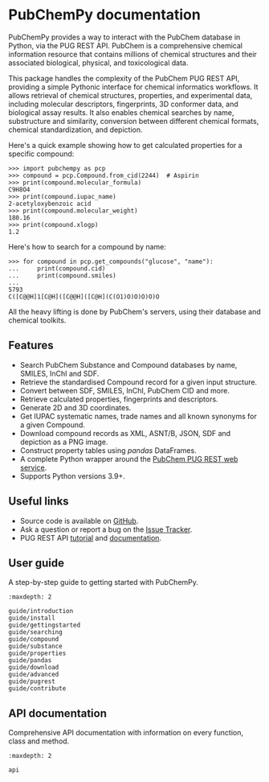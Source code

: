 # PubChemPy documentation

PubChemPy provides a way to interact with the PubChem database in Python, via the PUG REST API. PubChem is a comprehensive chemical information resource that contains millions of chemical structures and their associated biological, physical, and toxicological data.

This package handles the complexity of the PubChem PUG REST API, providing a simple Pythonic interface for chemical informatics workflows. It allows retrieval of chemical structures, properties, and experimental data, including molecular descriptors, fingerprints, 3D conformer data, and biological assay results. It also enables chemical searches by name, substructure and similarity, conversion between different chemical formats, chemical standardization, and depiction.

Here's a quick example showing how to get calculated properties for a specific compound:

```pycon
>>> import pubchempy as pcp
>>> compound = pcp.Compound.from_cid(2244)  # Aspirin
>>> print(compound.molecular_formula)
C9H8O4
>>> print(compound.iupac_name)
2-acetyloxybenzoic acid
>>> print(compound.molecular_weight)
180.16
>>> print(compound.xlogp)
1.2
```

Here's how to search for a compound by name:

```pycon
>>> for compound in pcp.get_compounds("glucose", "name"):
...     print(compound.cid)
...     print(compound.smiles)
...
5793
C([C@@H]1[C@H]([C@@H]([C@H](C(O1)O)O)O)O)O
```

All the heavy lifting is done by PubChem's servers, using their database and chemical toolkits.

## Features

- Search PubChem Substance and Compound databases by name, SMILES, InChI and SDF.
- Retrieve the standardised Compound record for a given input structure.
- Convert between SDF, SMILES, InChI, PubChem CID and more.
- Retrieve calculated properties, fingerprints and descriptors.
- Generate 2D and 3D coordinates.
- Get IUPAC systematic names, trade names and all known synonyms for a given Compound.
- Download compound records as XML, ASNT/B, JSON, SDF and depiction as a PNG image.
- Construct property tables using *pandas* DataFrames.
- A complete Python wrapper around the [PubChem PUG REST web service].
- Supports Python versions 3.9+.

## Useful links

- Source code is available on [GitHub].
- Ask a question or report a bug on the [Issue Tracker].
- PUG REST API [tutorial] and [documentation].

## User guide

A step-by-step guide to getting started with PubChemPy.

```{toctree}
:maxdepth: 2

guide/introduction
guide/install
guide/gettingstarted
guide/searching
guide/compound
guide/substance
guide/properties
guide/pandas
guide/download
guide/advanced
guide/pugrest
guide/contribute
```

## API documentation

Comprehensive API documentation with information on every function, class and method.

```{toctree}
:maxdepth: 2

api
```

[documentation]: https://pubchem.ncbi.nlm.nih.gov/docs/pug-rest
[GitHub]: https://github.com/mcs07/PubChemPy
[Issue Tracker]: https://github.com/mcs07/PubChemPy/issues
[PubChem PUG REST web service]: https://pubchem.ncbi.nlm.nih.gov/docs/pug-rest
[tutorial]: https://pubchem.ncbi.nlm.nih.gov/docs/pug-rest-tutorial
